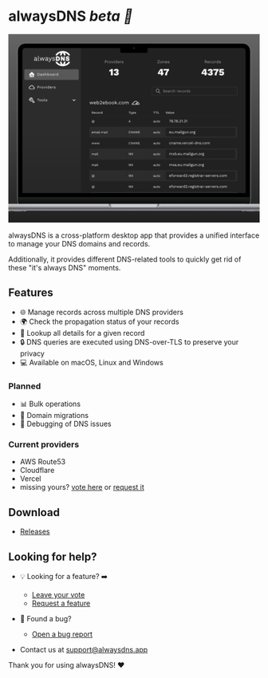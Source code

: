 # alwaysDNS _beta 🚧_

![Screenshot showing the user interface of alwaysDNS.](/img/screenshot.png)

alwaysDNS is a cross-platform desktop app that provides a unified interface to manage your DNS domains and records.

Additionally, it provides different DNS-related tools to quickly get rid of these "it's always DNS" moments.

## Features

- 🌐 Manage records across multiple DNS providers
- 🌍 Check the propagation status of your records
- 🔎 Lookup all details for a given record
- 🔒 DNS queries are executed using DNS-over-TLS to preserve your privacy
- 💻 Available on macOS, Linux and Windows

### Planned

- 📊 Bulk operations
- 🚚 Domain migrations
- 🧩 Debugging of DNS issues

### Current providers

- AWS Route53
- Cloudflare
- Vercel
- missing yours? [vote here](https://github.com/alwaysdns-app/alwaysdns/issues?q=is%3Aopen+is%3Aissue+label%3Anew-provider) or [request it](https://github.com/alwaysdns-app/alwaysdns/issues/new?assignees=&labels=enhancement%2Cnew-provider&projects=&template=new-provider.yml&title=new+DNS+provider+-+)

## Download

- [Releases](https://github.com/alwaysdns-app/alwaysdns/releases)

## Looking for help?

- 💡 Looking for a feature? ➡️

  - [Leave your vote](https://github.com/alwaysdns-app/alwaysdns/issues?q=is%3Aopen+is%3Aissue+label%3Aenhancement)
  - [Request a feature](https://github.com/alwaysdns-app/alwaysdns/issues/new?assignees=&labels=enhancement&projects=&template=feature-request.yml)

- 🐞 Found a bug?

  - [Open a bug report](https://github.com/alwaysdns-app/alwaysdns/issues/new?assignees=&labels=bug&projects=&template=bug-report.yml)

- Contact us at [support@alwaysdns.app](mailto:support@alwaysdns.app)

Thank you for using alwaysDNS! ❤️
